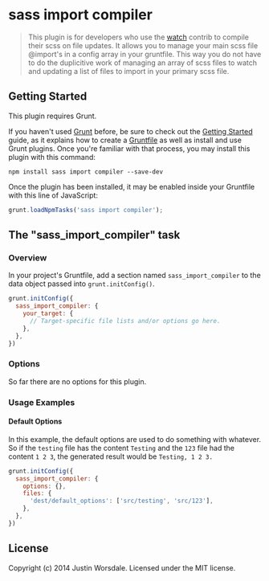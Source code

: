 # sass import compiler

> This plugin is for developers who use the [watch](https://github.com/gruntjs/grunt-contrib-watch) contrib to compile their scss on file updates. It allows you to manage your main scss file @import's in a config array in your gruntfile. This way you do not have to do the duplicitive work of managing an array of scss files to watch and updating a list of files to import in your primary scss file.

## Getting Started
This plugin requires Grunt.

If you haven't used [Grunt](http://gruntjs.com/) before, be sure to check out the [Getting Started](http://gruntjs.com/getting-started) guide, as it explains how to create a [Gruntfile](http://gruntjs.com/sample-gruntfile) as well as install and use Grunt plugins. Once you're familiar with that process, you may install this plugin with this command:

```shell
npm install sass import compiler --save-dev
```

Once the plugin has been installed, it may be enabled inside your Gruntfile with this line of JavaScript:

```js
grunt.loadNpmTasks('sass import compiler');
```

## The "sass_import_compiler" task

### Overview
In your project's Gruntfile, add a section named `sass_import_compiler` to the data object passed into `grunt.initConfig()`.

```js
grunt.initConfig({
  sass_import_compiler: {
    your_target: {
      // Target-specific file lists and/or options go here.
    },
  },
})
```

### Options

So far there are no options for this plugin.

### Usage Examples

#### Default Options
In this example, the default options are used to do something with whatever. So if the `testing` file has the content `Testing` and the `123` file had the content `1 2 3`, the generated result would be `Testing, 1 2 3.`

```js
grunt.initConfig({
  sass_import_compiler: {
    options: {},
    files: {
      'dest/default_options': ['src/testing', 'src/123'],
    },
  },
})
```

## License
Copyright (c) 2014 Justin Worsdale. Licensed under the MIT license.

